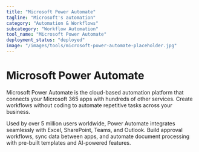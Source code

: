 ```yaml
---
title: "Microsoft Power Automate"
tagline: "Microsoft's automation"
category: "Automation & Workflows"
subcategory: "Workflow Automation"
tool_name: "Microsoft Power Automate"
deployment_status: "deployed"
image: "/images/tools/microsoft-power-automate-placeholder.jpg"
---
```


# Microsoft Power Automate

Microsoft Power Automate is the cloud-based automation platform that connects your Microsoft 365 apps with hundreds of other services. Create workflows without coding to automate repetitive tasks across your business.

Used by over 5 million users worldwide, Power Automate integrates seamlessly with Excel, SharePoint, Teams, and Outlook. Build approval workflows, sync data between apps, and automate document processing with pre-built templates and AI-powered features.